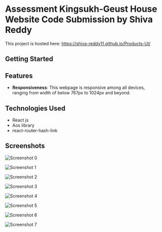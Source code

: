 # Assessment Kingsukh-Geust House Website Code Submission by Shiva Reddy

This project is hosted here: https://shiva-reddy11.github.io/Products-UI/

## Getting Started

## Features
- **Responsiveness**: This webpage is responsive among all devices, ranging from width of below 767px to 1024px and beyond.

## Technologies Used

- React js
- Aos library
- react-router-hash-link



## Screenshots

![Screenshot 0](https://github.com/user-attachments/assets/8fcbbdf6-eba2-4f9e-9acf-066c984b100d) 

![Screenshot 1](https://github.com/user-attachments/assets/32a9025d-fc4b-4704-b07d-d7598597d412) 

![Screenshot 2](https://github.com/user-attachments/assets/2560d657-5e06-4e9a-8540-62b0221948a4) 

![Screenshot 3](https://github.com/user-attachments/assets/a67ef319-fc7b-46) 

![Screenshot 4](https://github.com/user-attachments/assets/4467777c-b8d9-4e4f-9b63-a1e1574404d8) 

![Screenshot 5](https://github.com/user-attachments/assets/3f174cca-38ad-4cab-b1e6-703c8e6231ad) 

![Screenshot 6](https://github.com/user-attachments/assets/6f5fe9d1-3ac2-4b5b-ab15-bb47f4e1c975) 

![Screenshot 7](https://github.com/user-attachments/assets/32b2860d-4bc0-4903-a5aa-dace6cde7354) 





